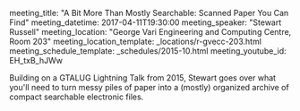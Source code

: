 meeting_title: "A Bit More Than Mostly Searchable: Scanned Paper You Can Find"
meeting_datetime: 2017-04-11T19:30:00
meeting_speaker: "Stewart Russell"
meeting_location: "George Vari Engineering and Computing Centre, Room 203"
meeting_location_template: _locations/r-gvecc-203.html
meeting_schedule_template: _schedules/2015-10.html
meeting_youtube_id: EH_txB_hJWw

Building on a GTALUG Lightning Talk from 2015, Stewart goes over what you'll
need to turn messy piles of paper into a (mostly) organized archive of compact
searchable electronic files.
